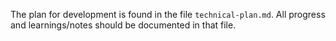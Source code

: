 The plan for development is found in the file `technical-plan.md`. All progress and learnings/notes should be documented in that file.